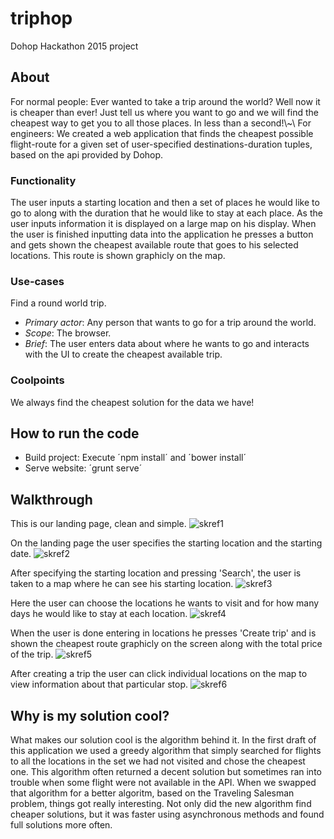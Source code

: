 # triphop
Dohop Hackathon 2015 project

## About 

For normal people:
Ever wanted to take a trip around the world? Well now it is cheaper than ever! Just tell us where you want to go and we will find the cheapest way to get you to all those places. In less than a second!\\~\\
For engineers:
We created a web application that finds the cheapest possible flight-route for a given set of user-specified destinations-duration tuples, based on the api provided by Dohop.

### Functionality

The user inputs a starting location and then a set of places he would like to go to along with the duration that he would like to stay at each place. As the user inputs information it is displayed on a large map on his display. When the user is finished inputting data into the application he presses a button and gets shown the cheapest available route that goes to his selected locations. This route is shown graphicly on the map.

### Use-cases

Find a round world trip.
- *Primary actor*: Any person that wants to go for a trip around the world.
- *Scope*: The browser.
- *Brief*: The user enters data about where he wants to go and interacts with the UI to create the cheapest available trip.

### Coolpoints

We always find the cheapest solution for the data we have!

## How to run the code

- Build project: Execute ´npm install´ and ´bower install´
- Serve website: ´grunt serve´

## Walkthrough

This is our landing page, clean and simple.
![skref1](http://i.imgur.com/w50vrig.png)

On the landing page the user specifies the starting location and the starting date.
![skref2](http://i.imgur.com/amcvYOj.png)

After specifying the starting location and pressing 'Search', the user is taken to a map where he can see his starting location.
![skref3](http://i.imgur.com/rbuKYuc.png)

Here the user can choose the locations he wants to visit and for how many days he would like to stay at each location.
![skref4](http://i.imgur.com/KV23kMl.png)

When the user is done entering in locations he presses 'Create trip' and is shown the cheapest route graphicly on the screen along with the total price of the trip.
![skref5](http://i.imgur.com/yDbRkG5.png)

After creating a trip the user can click individual locations on the map to view information about that particular stop.
![skref6](http://i.imgur.com/aLbZLn1.png)

## Why is my solution cool?

What makes our solution cool is the algorithm behind it. In the first draft of this application we used a greedy algorithm that simply searched for flights to all the locations in the set we had not visited and chose the cheapest one. This algorithm often returned a decent solution but sometimes ran into trouble when some flight were not available in the API. When we swapped that algorithm for a better algoritm, based on the Traveling Salesman problem, things got really interesting. Not only did the new algorithm find cheaper solutions, but it was faster using asynchronous methods and found full solutions more often. 

